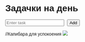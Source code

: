 <!DOCTYPE html>
<html lang="en">
<head>
<meta charset="UTF-8">
<meta name="viewport" content="width=device-width, initial-scale=1.0">
<title>Мой список дел</title>
<style>
    body {
        font-family: Arial, sans-serif;
    }
    ul {
        list-style-type: none;
        padding: 0;
    }
    li {
        margin-bottom: 5px;
    }
    button {
        margin-left: 5px;
    }
</style>
</head>
<body>

<h1>Задачки на день</h1>

<input type="text" id="todoInput" placeholder="Enter task">
<button onclick="addTodo()">Add</button>

<ul id="todoList">
</ul>

//Капибара для успокоения
<img src="https://i.pinimg.com/originals/45/77/f3/4577f391f235ba710badae65a91380ec.jpg">

<script>
    let todos = [];

    // Отображение задачек 
    function displayTodos() {
        const todoList = document.getElementById('todoList');
        todoList.innerHTML = '';
        todos.forEach((todo, index) => {
            const li = document.createElement('li');
            const checkbox = document.createElement('input');
            checkbox.type = 'checkbox';
            checkbox.checked = todo.completed; // Устанавливаем checked атрибут в зависимости от состояния задачи
            checkbox.onclick = () => toggleTodoCompletion(index);
            li.appendChild(checkbox);
            const span = document.createElement('span');
            span.textContent = todo.task;
            li.appendChild(span);
            const editButton = document.createElement('button');
            editButton.textContent = 'Edit';
            editButton.onclick = () => editTodo(index);
            const deleteButton = document.createElement('button');
            deleteButton.textContent = 'Delete';
            deleteButton.onclick = () => deleteTodo(index);
            li.appendChild(editButton);
            li.appendChild(deleteButton);
            todoList.appendChild(li);
        });
    }

    // Добавление задачек
    async function addTodo() {
        const todoInput = document.getElementById('todoInput');
        const todo = todoInput.value.trim();
        if (todo !== '') {
            todos.push({ task: todo, completed: false });
            todoInput.value = '';
            await displayTodos();
        }
    }

    // Редактирование задачек
    async function editTodo(index) {
        const newTodo = prompt('Edit:', todos[index].task);
        if (newTodo !== null && newTodo.trim() !== '') {
            todos[index].task = newTodo.trim();
            await displayTodos();
        }
    }

    // Удалить задачки
    async function deleteTodo(index) {
        todos.splice(index, 1);
        await displayTodos();
    }

    // Переключить выполнение задачи
    async function toggleTodoCompletion(index) {
        todos[index].completed = !todos[index].completed;
        await displayTodos();
    }

    displayTodos();
</script>

</body>
</html>
